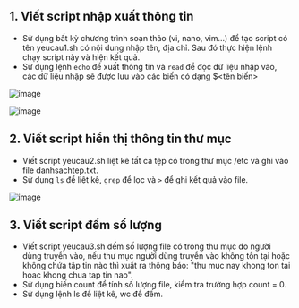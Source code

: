 ## 1. Viết script nhập xuất thông tin

- Sử dụng bất kỳ chương trình soạn thảo (vi, nano, vim...) để tạo script có tên yeucau1.sh có nội dung nhập tên, địa chỉ. Sau đó thực hiện lệnh chạy script này và hiện kết quả.
- Sử dụng lệnh `echo` để xuất thông tin và `read` để đọc dữ liệu nhập vào, các dữ liệu nhập sẽ được lưu vào các biến có dạng $<tên biến>

![image](https://user-images.githubusercontent.com/111716161/189596770-9b9a5053-17ce-4643-936a-85b35ed2fde7.png)

![image](https://user-images.githubusercontent.com/111716161/189596639-e3d5cb29-8c24-4dec-a69a-07c0bcb03ed3.png)

## 2. Viết script hiển thị thông tin thư mục

- Viết script yeucau2.sh liệt kê tất cả tệp có trong thư mục /etc và ghi vào file danhsachtep.txt.
- Sử dụng `ls` để liệt kê, `grep` để lọc và `>` để ghi kết quả vào file.

![image](https://user-images.githubusercontent.com/111716161/189599269-ee67a57d-efbc-434f-9afe-1cbd499c8b0e.png)

## 3. Viết script đếm số lượng

- Viết script yeucau3.sh đếm số lượng file có trong thư mục do người dùng truyền vào, nếu thư mục người dùng truyền vào không tồn tại hoặc không chứa tập tin nào thì xuất ra thông báo: "thu muc nay khong ton tai hoac khong chua tap tin nao".
- Sử dụng biến count để tính số lượng file, kiểm tra trường hợp count = 0.
- Sử dụng lệnh ls để liệt kê, wc để đếm. 
